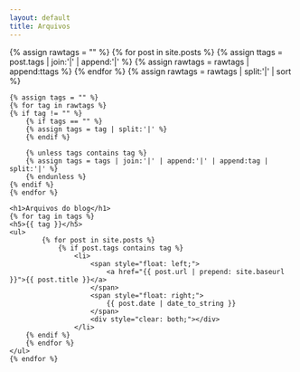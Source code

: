 ```yaml
---
layout: default
title: Arquivos
---
```


<div class="page-content wc-container">
    {% assign rawtags = "" %}
    {% for post in site.posts %}
	{% assign ttags = post.tags | join:'|' | append:'|' %}
	{% assign rawtags = rawtags | append:ttags %}
    {% endfor %}
    {% assign rawtags = rawtags | split:'|' | sort %}

    {% assign tags = "" %}
    {% for tag in rawtags %}
	{% if tag != "" %}
	    {% if tags == "" %}
		{% assign tags = tag | split:'|' %}
	    {% endif %}

	    {% unless tags contains tag %}
		{% assign tags = tags | join:'|' | append:'|' | append:tag | split:'|' %}
	    {% endunless %}
	{% endif %}
    {% endfor %}

    <h1>Arquivos do blog</h1>    
    {% for tag in tags %}
	<h5>{{ tag }}</h5>
	<ul>
            {% for post in site.posts %}
                {% if post.tags contains tag %}
                    <li>
                        <span style="float: left;">
                            <a href="{{ post.url | prepend: site.baseurl }}">{{ post.title }}</a>
                        </span>
                        <span style="float: right;">
                            {{ post.date | date_to_string }}
                        </span>
                        <div style="clear: both;"></div>
                    </li>
		{% endif %}
	    {% endfor %}
	</ul>
    {% endfor %}
</div>
